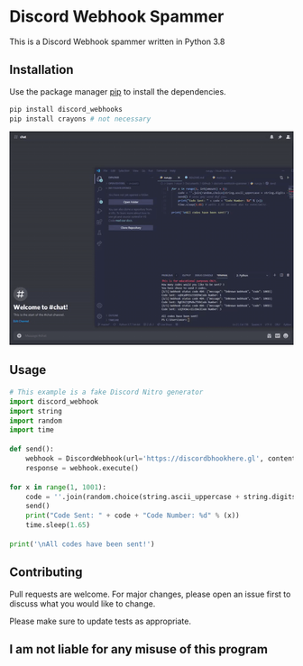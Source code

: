 # Discord Webhook Spammer
This is a Discord Webhook spammer written in Python 3.8

## Installation

Use the package manager [pip](https://pip.pypa.io/en/stable/) to install the dependencies.

```bash
pip install discord_webhooks
pip install crayons # not necessary
```

![](showcase.gif)

## Usage

```python
# This example is a fake Discord Nitro generator
import discord_webhook
import string
import random
import time

def send():
    webhook = DiscordWebhook(url='https://discordbhookhere.gl', content="discord.gift/" + code)
    response = webhook.execute()

for x in range(1, 1001):
    code = ''.join(random.choice(string.ascii_uppercase + string.digits + string.ascii_lowercase) for _ in range(16))
    send()
    print("Code Sent: " + code + "Code Number: %d" % (x))
    time.sleep(1.65)

print('\nAll codes have been sent!')
```

## Contributing
Pull requests are welcome. For major changes, please open an issue first to discuss what you would like to change.

Please make sure to update tests as appropriate.

## I am not liable for any misuse of this program